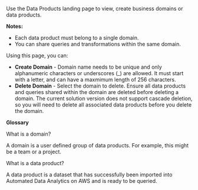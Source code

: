 Use the Data Products landing page to view, create business domains or data products. 

**Notes:**
- Each data product must belong to a single domain.
- You can share queries and transformations within the same domain.

Using this page, you can:

- **Create Domain** - Domain name needs to be unique and only alphanumeric characters or underscores (_) are allowed. It must start with a letter, and can have a maxmimum length of 256 characters.
- **Delete Domain** - Select the domain to delete. Ensure all data products and queries shared within the domain are deleted before deleting a domain. The current solution version does not support cascade deletion, so you will need to delete all associated data products before you delete the domain.

**Glossary**

What is a domain?

A domain is a user defined group of data products. For example, this might be a team or a project.

What is a data product?

A data product is a dataset that has successfully been imported into Automated Data Analytics on AWS and is ready to be queried.